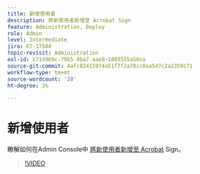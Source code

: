 ```yaml
---
title: 新增使用者
description: 將新使用者新增至 Acrobat Sign
feature: Administration, Deploy
role: Admin
level: Intermediate
jira: KT-17584
topic-revisit: Administration
exl-id: c714969c-79b5-4ba7-aae8-1803555a50ca
source-git-commit: 4afc82415974a51f7f2a78cc8aa5d7c2a2359c71
workflow-type: tm+mt
source-wordcount: '28'
ht-degree: 3%

---
```


# 新增使用者

瞭解如何在Admin Console中 [將新使用者新增至 Acrobat](https://adminconsole.adobe.com/tw) Sign。

>[!VIDEO](https://video.tv.adobe.com/v/3453158?quality=12&learn=on&hidetitle=true)
